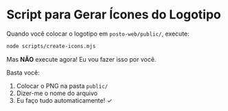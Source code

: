# Script para Gerar Ícones do Logotipo

Quando você colocar o logotipo em `posto-web/public/`, execute:

```bash
node scripts/create-icons.mjs
```

Mas **NÃO** execute agora! Eu vou fazer isso por você.

Basta você:
1. Colocar o PNG na pasta `public/`
2. Dizer-me o nome do arquivo
3. Eu faço tudo automaticamente! ✓







